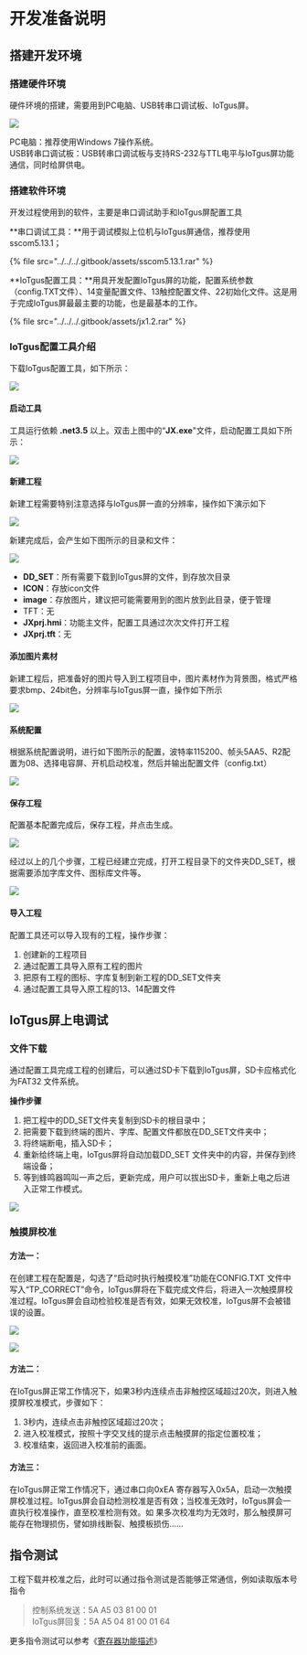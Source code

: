 # 开发准备说明

## 搭建开发环境

### 搭建硬件环境

硬件环境的搭建，需要用到PC电脑、USB转串口调试板、IoTgus屏。

![](../../../.gitbook/assets/image%20%28135%29.png)

PC电脑：推荐使用Windows 7操作系统。  
USB转串口调试板：USB转串口调试板与支持RS-232与TTL电平与IoTgus屏功能通信，同时给屏供电。

### 搭建软件环境

开发过程使用到的软件，主要是串口调试助手和IoTgus屏配置工具

**串口调试工具：**用于调试模拟上位机与IoTgus屏通信，推荐使用sscom5.13.1；

{% file src="../../../.gitbook/assets/sscom5.13.1.rar" %}

  
**IoTgus配置工具：**用具开发配置IoTgus屏的功能，配置系统参数（config.TXT文件）、14变量配置文件、13触控配置文件、22初始化文件。这是用于完成IoTgus屏最最主要的功能，也是最基本的工作。

{% file src="../../../.gitbook/assets/jx1.2.rar" %}

### IoTgus配置工具介绍

下载IoTgus配置工具，如下所示：

![](../../../.gitbook/assets/image%20%28161%29.png)

#### 启动工具

工具运行依赖 **.net3.5** 以上。双击上图中的“**JX.exe**"文件，启动配置工具如下所示：

![](../../../.gitbook/assets/image%20%28101%29.png)

#### 新建工程

新建工程需要特别注意选择与IoTgus屏一直的分辨率，操作如下演示如下

![](../../../.gitbook/assets/01-xin-jian-gong-cheng-.gif)

新建完成后，会产生如下图所示的目录和文件：

![](../../../.gitbook/assets/image%20%2886%29.png)

* **DD\_SET**：所有需要下载到IoTgus屏的文件，到存放次目录
* **ICON**：存放icon文件
* **image**：存放图片，建议把可能需要用到的图片放到此目录，便于管理
* TFT：无
* **JXprj.hmi**：功能主文件，配置工具通过次次文件打开工程
* **JXprj.tft**：无

#### 添加图片素材

新建工程后，把准备好的图片导入到工程项目中，图片素材作为背景图，格式严格要求bmp、24bit色，分辨率与IoTgus屏一直，操作如下所示

![](../../../.gitbook/assets/02-dao-ru-tu-pian-.gif)

#### 系统配置

根据系统配置说明，进行如下图所示的配置，波特率115200、帧头5AA5、R2配置为08、选择电容屏、开机启动校准，然后并输出配置文件（config.txt）

![](../../../.gitbook/assets/03-xi-tong-pei-zhi-.gif)

#### 保存工程

配置基本配置完成后，保存工程，并点击生成。

![](../../../.gitbook/assets/04-bao-cun-gong-cheng-%20%281%29.gif)

经过以上的几个步骤，工程已经建立完成，打开工程目录下的文件夹DD\_SET，根据需要添加字库文件、图标库文件等。

![](../../../.gitbook/assets/image%20%28108%29.png)

#### 导入工程

配置工具还可以导入现有的工程，操作步骤：

1. 创建新的工程项目
2. 通过配置工具导入原有工程的图片
3. 把原有工程的图标、字库复制到新工程的DD\_SET文件夹
4. 通过配置工具导入原工程的13、14配置文件

## IoTgus屏上电调试

### 文件下载

通过配置工具完成工程的创建后，可以通过SD卡下载到IoTgus屏，SD卡应格式化为FAT32 文件系统。

**操作步骤**

1. 把工程中的DD\_SET文件夹复制到SD卡的根目录中；
2. 把需要下载到终端的图片、字库、配置文件都放在DD\_SET文件夹中；
3. 将终端断电，插入SD卡；
4. 重新给终端上电，IoTgus屏将自动加载DD\_SET 文件夹中的内容，并保存到终端设备；
5. 等到蜂鸣器鸣叫一声之后，更新完成，用户可以拔出SD卡，重新上电之后进入正常工作模式。

![](../../../.gitbook/assets/image%20%2874%29.png)

### 触摸屏校准

#### **方法一：** 

在创建工程在配置是，勾选了“启动时执行触摸校准”功能在CONFIG.TXT 文件中写入“TP\_CORRECT”命令，IoTgus屏将在下载完成文件后，将进入一次触摸屏校准过程。IoTgus屏会自动检验校准是否有效，如果无效校准，IoTgus屏不会被错误的设置。

![](../../../.gitbook/assets/image.png)

![](../../../.gitbook/assets/image%20%2855%29.png)

#### **方法二：**

在IoTgus屏正常工作情况下，如果3秒内连续点击非触控区域超过20次，则进入触摸屏校准模式，步骤如下：

1. 3秒内，连续点击非触控区域超过20次；
2. 进入校准模式，按照十字交叉线的提示点击触摸屏的指定位置校准；
3. 校准结束，返回进入校准前的画面。

#### **方法三：**

在IoTgus屏正常工作情况下，通过串口向0xEA 寄存器写入0x5A，启动一次触摸屏校准过程。IoTgus屏会自动检测校准是否有效；当校准无效时，IoTgus屏会一直执行校准操作，直至校准检测有效。如 果多次校准均为无效时，那么触摸屏可能存在物理损伤，譬如排线断裂、触摸板损伤……

## 指令测试

工程下载并校准之后，此时可以通过指令测试是否能够正常通信，例如读取版本号指令

> 控制系统发送：5A A5 03 81 00 01  
> IoTgus屏回复：5A A5 04 81 00 01 64

更多指令测试可以参考《[寄存器功能描述](https://docs.uyun-iot.cn/iot/terminal/iotgus/regvar/register)》

